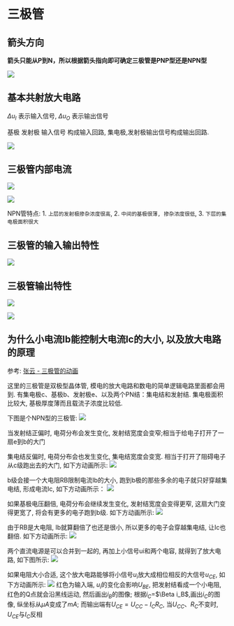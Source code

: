 # 三极管

## 箭头方向

**箭头只能从P到N，所以根据箭头指向即可确定三极管是PNP型还是NPN型**

![](images/三极管.png)

## 基本共射放大电路

$\Delta u_{I}$ 表示输入信号, $\Delta u_{O}$ 表示输出信号

基极 发射极 输入信号 构成输入回路, 集电极,发射极输出信号构成输出回路.

![](images/三极管-基本共射放大电路.png)


## 三极管内部电流

![](images/三极管1.png)

![](images/三极管内部电流.png)

NPN管特点: 1. ``上层的发射极掺杂浓度很高``, 2. ``中间的基极很薄, 掺杂浓度很低``, 3. ``下层的集电极面积很大``


## 三极管的输入输出特性

![](images/三极管的输入特性曲线.png)

## 三极管输出特性

![](images/三极管的输出特性曲线.png)

![](images/三极管输出特性.png)


## 为什么小电流Ib能控制大电流Ic的大小, 以及放大电路的原理

参考: [张云 - 三极管的动画](http://blog.sciencenet.cn/blog-729147-1041542.html)

这里的三极管是双极型晶体管, 模电的放大电路和数电的简单逻辑电路里面都会用到.
有集电极c、基极b、发射极e、以及两个PN结：集电结和发射结. 集电极面积比较大, 基极厚度薄而且载流子浓度比较低.

下图是个NPN型的三极管:
![](images/三极管-NPN型.png)

当发射结正偏时, 电荷分布会发生变化, 发射结宽度会变窄;相当于给电子打开了一扇e到b的大门

集电结反偏时, 电荷分布会也发生变化, 集电结宽度会变宽. 相当于打开了阻碍电子从c级跑出去的大门, 如下方动画所示:
![](images/三极管-放大电路1.gif)

b级会接一个大电阻RB限制电流Ib的大小, 跑到b极的那些多余的电子就只好穿越集电结, 形成电流Ic, 如下方动画所示：
![](images/三极管-放大电路2.gif)

如果基极电压翻倍, 电荷分布会继续发生变化, 发射结宽度会变得更窄, 这扇大门变得更宽了, 将会有更多的电子跑到b级. 如下方动画所示:
![](images/三极管-放大电路3.gif)

由于RB是大电阻, Ib就算翻倍了也还是很小, 所以更多的电子会穿越集电结, 让Ic也翻倍. 如下方动画所示:
![](images/三极管-放大电路4.gif)

两个直流电源是可以合并到一起的, 再加上小信号ui和两个电容, 就得到了放大电路, 如下图所示:
![](images/三极管-放大电路5.png)

如果电阻大小合适, 这个放大电路能够将小信号$u_i$放大成相位相反的大信号$u_{CE}$, 如下方动画所示:
![](images/三极管-放大电路6.gif)
红色为输入端, $u_i$的变化会影响$U_{BE}$, 把发射结看成一个小电阻, 红色的Q点就会沿黑线运动, 然后画出$i_B$的图像;
根据$i_C$=$\Beta i_B$,画出$i_C$的图像, 纵坐标从$\mu A$变成了$mA$;
而输出端有$U_{CE}=U_{CC}-I_CR_C$, 当$U_{CC}$、$R_C$不变时, $U_{CE}$与$I_C$反相
